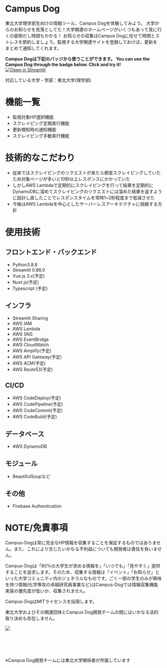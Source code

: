 # Campus Dog
東北大学理学部生向けの情報ツール、Campus Dogを体験してみよう。
大学からのお知らせを見落としてた！大学関連のホームページがいくつもあって見に行くの面倒だし時間もかかる！
お知らせの収集はCampus Dogに任せて時間とストレスを節約しましょう。監視する大学関連サイトを登録しておけば，更新を
まとめて通知してくれます。

**Campus Dogは下記のバッジから使うことができます。 You can use the Campus Dog through the badge below. Click and try it!**
[![Open in Streamlit](https://static.streamlit.io/badges/streamlit_badge_black_white.svg)](https://share.streamlit.io/ebi-web/dog-for-campus/main/main.py)

対応している大学・学部：東北大学(理学部)

# 機能一覧

- 監視対象HP選択機能
- スクレイピング定期実行機能
- 更新検知時の通知機能
- スクレイピング手動実行機能

# 技術的なこだわり

- 従来ではスクレイピングのリクエストが来たら都度スクレイピングしていたため対象ページが多いと10秒以上レスポンスにかかっていた
- しかしAWS Lambdaで定期的にスクレイピングを行って結果を定期的にDynamoDBに溜めてスクレイピングのリクエストには溜めた結果を返すように設計し直したことでレスポンスタイムを常時1~2秒程度まで低減させた
- 今後はAWS Lambdaを中心としたサーバーレスアーキテクチャに挑戦する方針

# 使用技術

## フロントエンド・バックエンド
- Python3.8.8
- Streamlit 0.88.0
- Vue.js 3.x(予定)
- Nuxt.js(予定)
- Typescript (予定)

## インフラ
- Streamlit Sharing
- AWS IAM
- AWS Lambda
- AWS SNS
- AWS EventBridge
- AWS CloudWatch
- AWS Amplify(予定)
- AWS API Gateway(予定)
- AWS ACM(予定)
- AWS Route53(予定)

## CI/CD
- AWS CodeDeploy(予定)
- AWS CodePipeline(予定)
- AWS CodeCommit(予定)
- AWS CodeBuild(予定)

## データベース
- AWS DynamoDB

## モジュール
- BeautifulSoupなど

## その他
- Firebase Authentication

# NOTE/免責事項

<p>Campus-Dogは常に完全なHP情報を収集することを保証するものではありません。また、これにより生じたいかなる不利益についても開発者は責任を負いません。</p>
<p>Campus-Dogは「80%の大学生が求める情報を」「いつでも」「見やすく」提供することを追求します。そのため、収集する情報は「イベント」「お知らせ」といった大学コミュニティ内のジェネラルなものです。ごく一部の学生のみが興味を持つ情報(化学専攻の卓越研究員事業など)はCampus-Dogでは情報収集機能実装の優先度が低いか、収集されません。</p>
<p>Campus-DogはMITライセンスを採用します。</p>
<p>東北大学およびその関連団体とCampus Dog開発チームの間にはいかなる法的取り決めも存在しません。</p>

<div style="height:100px;width=100px">
<img src='https://dl.easyuploader.cloud/20210923154209_6d70706b.png'>
</div>
※Campus Dog開発チームには東北大学関係者が所属しています
